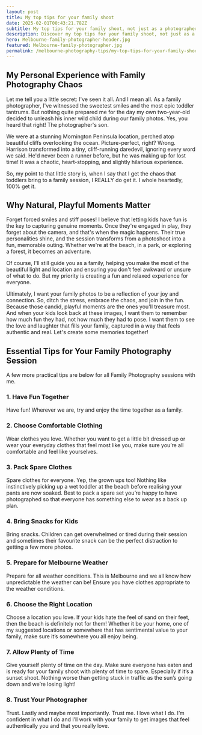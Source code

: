 ```yaml
---
layout: post
title: My top tips for your family shoot
date: 2025-02-01T00:43:21.782Z
subtitle: My top tips for your family shoot, not just as a photographer but also as a Mum.
description: Discover my top tips for your family shoot, not just as a photographer but also as a Mum.
hero: Melbourne-family-photographer-header.jpg
featured: Melbourne-family-photographer.jpg
permalink: /melbourne-photography-tips/my-top-tips-for-your-family-shoot
---
```


## My Personal Experience with Family Photography Chaos

Let me tell you a little secret: I've seen it all. And I mean all. As a family photographer, I've witnessed the sweetest smiles and the most epic toddler tantrums. But nothing quite prepared me for the day my own two-year-old decided to unleash his inner wild child during our family photos. Yes, you heard that right! The photographer's son.

We were at a stunning Mornington Peninsula location, perched atop beautiful cliffs overlooking the ocean. Picture-perfect, right? Wrong. Harrison transformed into a tiny, cliff-running daredevil, ignoring every word we said. He'd never been a runner before, but he was making up for lost time! It was a chaotic, heart-stopping, and slightly hilarious experience.

So, my point to that little story is, when I say that I get the chaos that toddlers bring to a family session, I REALLY do get it. I whole heartedly, 100% get it.

## Why Natural, Playful Moments Matter

Forget forced smiles and stiff poses! I believe that letting kids have fun is the key to capturing genuine moments. Once they're engaged in play, they forget about the camera, and that's when the magic happens. Their true personalities shine, and the session transforms from a photoshoot into a fun, memorable outing. Whether we're at the beach, in a park, or exploring a forest, it becomes an adventure.

Of course, I'll still guide you as a family, helping you make the most of the beautiful light and location and ensuring you don't feel awkward or unsure of what to do. But my priority is creating a fun and relaxed experience for everyone.

Ultimately, I want your family photos to be a reflection of your joy and connection. So, ditch the stress, embrace the chaos, and join in the fun. Because those candid, playful moments are the ones you'll treasure most. And when your kids look back at these images, I want them to remember how much fun they had, not how much they had to pose. I want them to see the love and laughter that fills your family, captured in a way that feels authentic and real. Let's create some memories together!

## Essential Tips for Your Family Photography Session

A few more practical tips are below for all Family Photography sessions with me.

### 1. Have Fun Together

Have fun! Wherever we are, try and enjoy the time together as a family.

### 2. Choose Comfortable Clothing

Wear clothes you love. Whether you want to get a little bit dressed up or wear your everyday clothes that feel most like you, make sure you’re all comfortable and feel like yourselves.

### 3. Pack Spare Clothes

Spare clothes for everyone. Yep, the grown ups too! Nothing like instinctively picking up a wet toddler at the beach before realising your pants are now soaked. Best to pack a spare set you’re happy to have photographed so that everyone has something else to wear as a back up plan.

### 4. Bring Snacks for Kids

Bring snacks. Children can get overwhelmed or tired during their session and sometimes their favourite snack can be the perfect distraction to getting a few more photos.

### 5. Prepare for Melbourne Weather

Prepare for all weather conditions. This is Melbourne and we all know how unpredictable the weather can be! Ensure you have clothes appropriate to the weather conditions.

### 6. Choose the Right Location

Choose a location you love. If your kids hate the feel of sand on their feet, then the beach is definitely not for them! Whether it be your home, one of my suggested locations or somewhere that has sentimental value to your family, make sure it’s somewhere you all enjoy being.

### 7. Allow Plenty of Time

Give yourself plenty of time on the day. Make sure everyone has eaten and is ready for your family shoot with plenty of time to spare. Especially if it’s a sunset shoot. Nothing worse than getting stuck in traffic as the sun’s going down and we’re losing light!

### 8. Trust Your Photographer

Trust. Lastly and maybe most importantly. Trust me. I love what I do. I’m confident in what I do and I’ll work with your family to get images that feel authentically you and that you really love.
